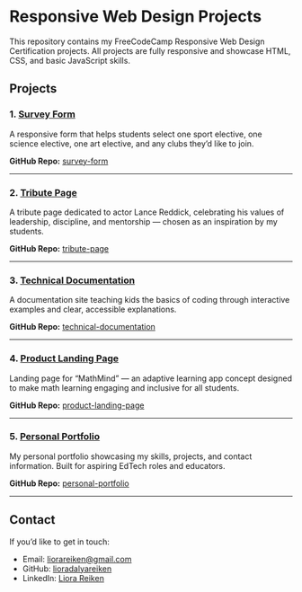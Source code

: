 # Responsive Web Design Projects

This repository contains my FreeCodeCamp Responsive Web Design Certification projects. All projects are fully responsive and showcase HTML, CSS, and basic JavaScript skills.

## Projects

### 1. [Survey Form](https://lioradalyareiken.github.io/responsive-web-design-projects/survey-form/)
A responsive form that helps students select one sport elective, one science elective, one art elective, and any clubs they’d like to join.  

**GitHub Repo:** [survey-form](https://github.com/lioradalyareiken/responsive-web-design-projects/tree/main/survey-form)

---

### 2. [Tribute Page](https://lioradalyareiken.github.io/responsive-web-design-projects/tribute-page/)
A tribute page dedicated to actor Lance Reddick, celebrating his values of leadership, discipline, and mentorship — chosen as an inspiration by my students.  

**GitHub Repo:** [tribute-page](https://github.com/lioradalyareiken/responsive-web-design-projects/tree/main/tribute-page)

---

### 3. [Technical Documentation](https://lioradalyareiken.github.io/responsive-web-design-projects/technical-documentation/)
A documentation site teaching kids the basics of coding through interactive examples and clear, accessible explanations.  

**GitHub Repo:** [technical-documentation](https://github.com/lioradalyareiken/responsive-web-design-projects/tree/main/technical-documentation)

---

### 4. [Product Landing Page](https://lioradalyareiken.github.io/responsive-web-design-projects/product-landing-page/)
Landing page for “MathMind” — an adaptive learning app concept designed to make math learning engaging and inclusive for all students.  

**GitHub Repo:** [product-landing-page](https://github.com/lioradalyareiken/responsive-web-design-projects/tree/main/product-landing-page)

---

### 5. [Personal Portfolio](https://lioradalyareiken.github.io/responsive-web-design-projects/personal-portfolio/)
My personal portfolio showcasing my skills, projects, and contact information. Built for aspiring EdTech roles and educators.  

**GitHub Repo:** [personal-portfolio](https://github.com/lioradalyareiken/responsive-web-design-projects/tree/main/personal-portfolio)

---

## Contact

If you’d like to get in touch:

- Email: [liorareiken@gmail.com](mailto:liorareiken@gmail.com)  
- GitHub: [lioradalyareiken](https://github.com/lioradalyareiken)  
- LinkedIn: [Liora Reiken](https://www.linkedin.com/in/liora-reiken/)
